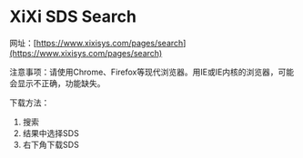 # **XiXi SDS Search**

网址：[https://www.xixisys.com/pages/search](https://www.xixisys.com/pages/search)

注意事项：请使用Chrome、Firefox等现代浏览器。用IE或IE内核的浏览器，可能会显示不正确，功能缺失。

下载方法：

1. 搜索
2. 结果中选择SDS
3. 右下角下载SDS



